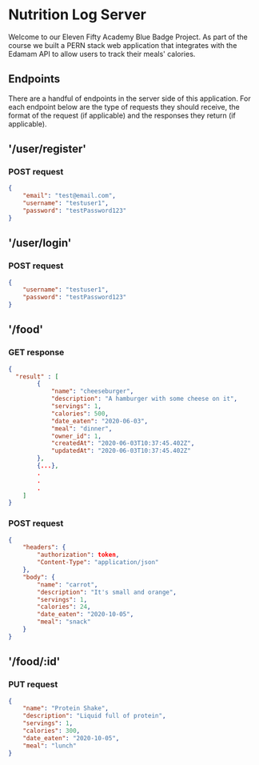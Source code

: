 # Nutrition Log Server

Welcome to our Eleven Fifty Academy Blue Badge Project. As part of the course we built a PERN stack web application that integrates with the Edamam API to allow users to track their meals' calories.

## Endpoints

There are a handful of endpoints in the server side of this application. For each endpoint below are the type of requests they should receive, the format of the request (if applicable) and the responses they return (if applicable).

## '/user/register'

### POST request

```json
{
	"email": "test@email.com",
	"username": "testuser1",
	"password": "testPassword123"
}
```

## '/user/login'

### POST request

```json
{
	"username": "testuser1",
	"password": "testPassword123"
}
```

## '/food'

### GET response

```json
{
  "result" : [
		{
			"name": "cheeseburger",
			"description": "A hamburger with some cheese on it",
			"servings": 1,
			"calories": 500,
			"date_eaten": "2020-06-03",
			"meal": "dinner",
			"owner_id": 1,
			"createdAt": "2020-06-03T10:37:45.402Z",
			"updatedAt": "2020-06-03T10:37:45.402Z"
		},
		{...},
		.
		.
		.
	]
}
```

### POST request

```json
{
	"headers": {
		"authorization": token,
		"Content-Type": "application/json"
	},
	"body": {
		"name": "carrot",
		"description": "It's small and orange",
		"servings": 1,
		"calories": 24,
		"date_eaten": "2020-10-05",
		"meal": "snack"
	}
}
```

## '/food/:id'

### PUT request

```json
{
	"name": "Protein Shake",
	"description": "Liquid full of protein",
	"servings": 1,
	"calories": 300,
	"date_eaten": "2020-10-05",
	"meal": "lunch"
}
```
